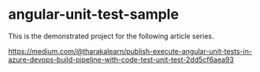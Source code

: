 # angular-unit-test-sample
This is the demonstrated project for the following article series.

https://medium.com/@tharakalearn/publish-execute-angular-unit-tests-in-azure-devops-build-pipeline-with-code-test-unit-test-2dd5cf6aea93
